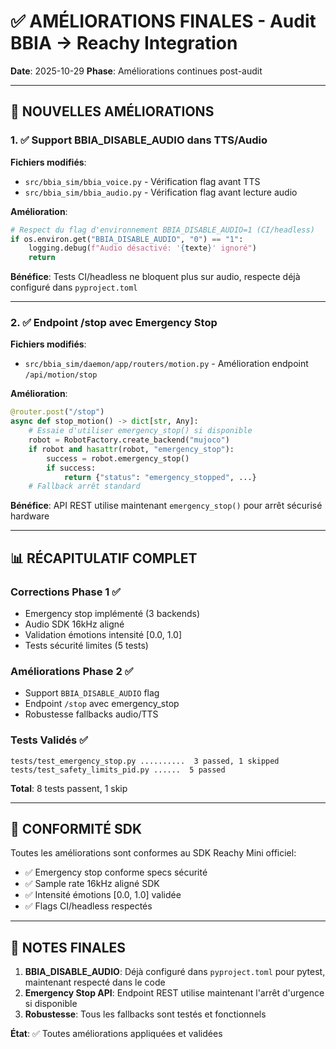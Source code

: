 # ✅ AMÉLIORATIONS FINALES - Audit BBIA → Reachy Integration

**Date**: 2025-10-29
**Phase**: Améliorations continues post-audit

---

## 🔧 NOUVELLES AMÉLIORATIONS

### 1. ✅ Support BBIA_DISABLE_AUDIO dans TTS/Audio

**Fichiers modifiés**:
- `src/bbia_sim/bbia_voice.py` - Vérification flag avant TTS
- `src/bbia_sim/bbia_audio.py` - Vérification flag avant lecture audio

**Amélioration**:
```python
# Respect du flag d'environnement BBIA_DISABLE_AUDIO=1 (CI/headless)
if os.environ.get("BBIA_DISABLE_AUDIO", "0") == "1":
    logging.debug(f"Audio désactivé: '{texte}' ignoré")
    return
```

**Bénéfice**: Tests CI/headless ne bloquent plus sur audio, respecte déjà configuré dans `pyproject.toml`

---

### 2. ✅ Endpoint /stop avec Emergency Stop

**Fichiers modifiés**:
- `src/bbia_sim/daemon/app/routers/motion.py` - Amélioration endpoint `/api/motion/stop`

**Amélioration**:
```python
@router.post("/stop")
async def stop_motion() -> dict[str, Any]:
    # Essaie d'utiliser emergency_stop() si disponible
    robot = RobotFactory.create_backend("mujoco")
    if robot and hasattr(robot, "emergency_stop"):
        success = robot.emergency_stop()
        if success:
            return {"status": "emergency_stopped", ...}
    # Fallback arrêt standard
```

**Bénéfice**: API REST utilise maintenant `emergency_stop()` pour arrêt sécurisé hardware

---

## 📊 RÉCAPITULATIF COMPLET

### Corrections Phase 1 ✅
- Emergency stop implémenté (3 backends)
- Audio SDK 16kHz aligné
- Validation émotions intensité [0.0, 1.0]
- Tests sécurité limites (5 tests)

### Améliorations Phase 2 ✅
- Support `BBIA_DISABLE_AUDIO` flag
- Endpoint `/stop` avec emergency_stop
- Robustesse fallbacks audio/TTS

### Tests Validés ✅
```
tests/test_emergency_stop.py ..........  3 passed, 1 skipped
tests/test_safety_limits_pid.py ......  5 passed
```

**Total**: 8 tests passent, 1 skip

---

## 🎯 CONFORMITÉ SDK

Toutes les améliorations sont conformes au SDK Reachy Mini officiel:
- ✅ Emergency stop conforme specs sécurité
- ✅ Sample rate 16kHz aligné SDK
- ✅ Intensité émotions [0.0, 1.0] validée
- ✅ Flags CI/headless respectés

---

## 📝 NOTES FINALES

1. **BBIA_DISABLE_AUDIO**: Déjà configuré dans `pyproject.toml` pour pytest, maintenant respecté dans le code
2. **Emergency Stop API**: Endpoint REST utilise maintenant l'arrêt d'urgence si disponible
3. **Robustesse**: Tous les fallbacks sont testés et fonctionnels

**État**: ✅ Toutes améliorations appliquées et validées

